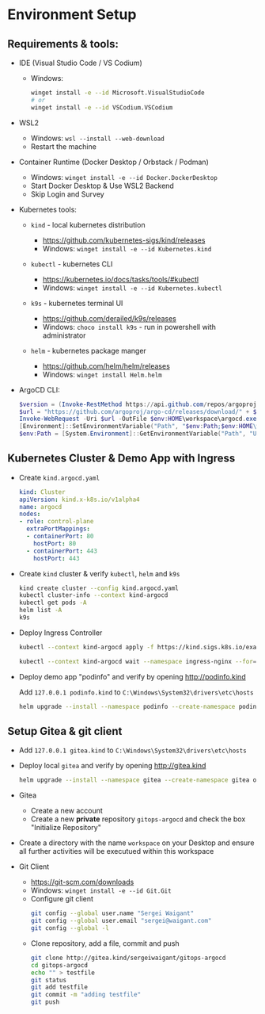 
# Environment Setup

## Requirements & tools:

- IDE (Visual Studio Code / VS Codium)
    - Windows:
        ```bash
        winget install -e --id Microsoft.VisualStudioCode
        # or
        winget install -e --id VSCodium.VSCodium
        ```

- WSL2
    - Windows: `wsl --install --web-download`
    - Restart the machine

- Container Runtime (Docker Desktop / Orbstack / Podman)
    - Windows: `winget install -e --id Docker.DockerDesktop`
    - Start Docker Desktop & Use WSL2 Backend
    - Skip Login and Survey

- Kubernetes tools:
    - `kind` - local kubernetes distribution
        - https://github.com/kubernetes-sigs/kind/releases
        - Windows: `winget install -e --id Kubernetes.kind`

    - `kubectl` - kubernetes CLI
        - https://kubernetes.io/docs/tasks/tools/#kubectl
        - Windows: `winget install -e --id Kubernetes.kubectl`

    - `k9s` - kubernetes terminal UI
        - https://github.com/derailed/k9s/releases
        - Windows: `choco install k9s` - run in powershell with administrator

    - `helm` - kubernetes package manger
        - https://github.com/helm/helm/releases
        - Windows: `winget install Helm.helm`

- ArgoCD CLI:
    ```powershell
    $version = (Invoke-RestMethod https://api.github.com/repos/argoproj/argo-cd/releases/latest).tag_name
    $url = "https://github.com/argoproj/argo-cd/releases/download/" + $version + "/argocd-windows-amd64.exe"
    Invoke-WebRequest -Uri $url -OutFile $env:HOME\workspace\argocd.exe
    [Environment]::SetEnvironmentVariable("Path", "$env:Path;$env:HOME\workspace", "User")
    $env:Path = [System.Environment]::GetEnvironmentVariable("Path", "User")
    ```

## Kubernetes Cluster & Demo App with Ingress

  - Create `kind.argocd.yaml`
    ```yaml
    kind: Cluster
    apiVersion: kind.x-k8s.io/v1alpha4
    name: argocd
    nodes:
    - role: control-plane
      extraPortMappings:
      - containerPort: 80
        hostPort: 80
      - containerPort: 443
        hostPort: 443
    ```

- Create `kind` cluster & verify `kubectl`, `helm` and `k9s`
    ```bash
    kind create cluster --config kind.argocd.yaml
    kubectl cluster-info --context kind-argocd
    kubectl get pods -A
    helm list -A
    k9s
    ```

- Deploy Ingress Controller
    ```bash
    kubectl --context kind-argocd apply -f https://kind.sigs.k8s.io/examples/ingress/deploy-ingress-nginx.yaml

    kubectl --context kind-argocd wait --namespace ingress-nginx --for=condition=ready pod --selector=app.kubernetes.io/component=controller --timeout=90s
    ```

- Deploy demo app "podinfo" and verify by opening http://podinfo.kind

    Add `127.0.0.1 podinfo.kind` to `C:\Windows\System32\drivers\etc\hosts`

    ```bash
    helm upgrade --install --namespace podinfo --create-namespace podinfo oci://ghcr.io/stefanprodan/charts/podinfo --set 'ingress.enabled=true' --set 'ingress.hosts[0].host=podinfo.kind,ingress.hosts[0].paths[0].path=/,ingress.hosts[0].paths[0].pathType=ImplementationSpecific'
    ```

## Setup Gitea & git client

- Add `127.0.0.1 gitea.kind` to `C:\Windows\System32\drivers\etc\hosts`

- Deploy local `gitea` and verify by opening http://gitea.kind

    ```bash
    helm upgrade --install --namespace gitea --create-namespace gitea oci://docker.gitea.com/charts/gitea --set 'ingress.enabled=true' --set 'ingress.hosts[0].host=gitea.kind,ingress.hosts[0].paths[0].path=/,ingress.hosts[0].paths[0].pathType=ImplementationSpecific'
    ```

-   Gitea
    - Create a new account
    - Create a new **private** repository `gitops-argocd` and check the box "Initialize Repository"

- Create a directory with the name `workspace` on your Desktop and ensure all further activities will be executued within this workspace

- Git Client
    - https://git-scm.com/downloads
    - Windows: `winget install -e --id Git.Git`
    - Configure git client
        ```bash
        git config --global user.name "Sergei Waigant"
        git config --global user.email "sergei@waigant.com"
        git config --global -l
        ```
    - Clone repository, add a file, commit and push
        ```bash
        git clone http://gitea.kind/sergeiwaigant/gitops-argocd
        cd gitops-argocd
        echo "" > testfile
        git status
        git add testfile
        git commit -m "adding testfile"
        git push
        ```
